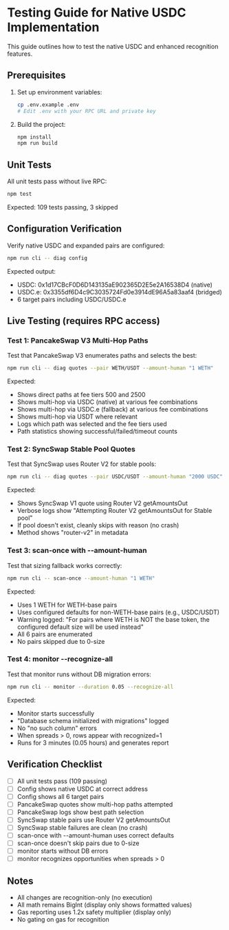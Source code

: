 # Testing Guide for Native USDC Implementation

This guide outlines how to test the native USDC and enhanced recognition features.

## Prerequisites

1. Set up environment variables:
   ```bash
   cp .env.example .env
   # Edit .env with your RPC URL and private key
   ```

2. Build the project:
   ```bash
   npm install
   npm run build
   ```

## Unit Tests

All unit tests pass without live RPC:
```bash
npm test
```

Expected: 109 tests passing, 3 skipped

## Configuration Verification

Verify native USDC and expanded pairs are configured:
```bash
npm run cli -- diag config
```

Expected output:
- USDC: 0x1d17CBcF0D6D143135aE902365D2E5e2A16538D4 (native)
- USDC.e: 0x3355df6D4c9C3035724Fd0e3914dE96A5a83aaf4 (bridged)
- 6 target pairs including USDC/USDC.e

## Live Testing (requires RPC access)

### Test 1: PancakeSwap V3 Multi-Hop Paths

Test that PancakeSwap V3 enumerates paths and selects the best:
```bash
npm run cli -- diag quotes --pair WETH/USDT --amount-human "1 WETH"
```

Expected:
- Shows direct paths at fee tiers 500 and 2500
- Shows multi-hop via USDC (native) at various fee combinations
- Shows multi-hop via USDC.e (fallback) at various fee combinations
- Shows multi-hop via USDT where relevant
- Logs which path was selected and the fee tiers used
- Path statistics showing successful/failed/timeout counts

### Test 2: SyncSwap Stable Pool Quotes

Test that SyncSwap uses Router V2 for stable pools:
```bash
npm run cli -- diag quotes --pair USDC/USDT --amount-human "2000 USDC" --syncswap-verbose
```

Expected:
- Shows SyncSwap V1 quote using Router V2 getAmountsOut
- Verbose logs show "Attempting Router V2 getAmountsOut for Stable pool"
- If pool doesn't exist, cleanly skips with reason (no crash)
- Method shows "router-v2" in metadata

### Test 3: scan-once with --amount-human

Test that sizing fallback works correctly:
```bash
npm run cli -- scan-once --amount-human "1 WETH"
```

Expected:
- Uses 1 WETH for WETH-base pairs
- Uses configured defaults for non-WETH-base pairs (e.g., USDC/USDT)
- Warning logged: "For pairs where WETH is NOT the base token, the configured default size will be used instead"
- All 6 pairs are enumerated
- No pairs skipped due to 0-size

### Test 4: monitor --recognize-all

Test that monitor runs without DB migration errors:
```bash
npm run cli -- monitor --duration 0.05 --recognize-all
```

Expected:
- Monitor starts successfully
- "Database schema initialized with migrations" logged
- No "no such column" errors
- When spreads > 0, rows appear with recognized=1
- Runs for 3 minutes (0.05 hours) and generates report

## Verification Checklist

- [ ] All unit tests pass (109 passing)
- [ ] Config shows native USDC at correct address
- [ ] Config shows all 6 target pairs
- [ ] PancakeSwap quotes show multi-hop paths attempted
- [ ] PancakeSwap logs show best path selection
- [ ] SyncSwap stable pairs use Router V2 getAmountsOut
- [ ] SyncSwap stable failures are clean (no crash)
- [ ] scan-once with --amount-human uses correct defaults
- [ ] scan-once doesn't skip pairs due to 0-size
- [ ] monitor starts without DB errors
- [ ] monitor recognizes opportunities when spreads > 0

## Notes

- All changes are recognition-only (no execution)
- All math remains BigInt (display only shows formatted values)
- Gas reporting uses 1.2x safety multiplier (display only)
- No gating on gas for recognition

